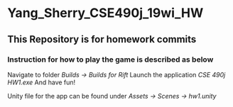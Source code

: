 # Yang_Sherry_CSE490j_19wi_HW
## This Repository is for homework commits
### Instruction for how to play the game is described as below

Navigate to folder *Builds -> Builds for Rift*
Launch the application *CSE 490j HW1.exe*
And have fun!

Unity file for the app can be found under *Assets -> Scenes -> hw1.unity*


